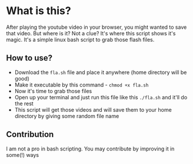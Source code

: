 What is this?
=============

After playing the youtube video in your browser, you might wanted to save that video. But where is it? Not a clue?
It's where this script shows it's magic. It's a simple linux bash script to grab those flash files.

How to use?
-------

* Download the `fla.sh` file and place it anywhere (home directory will be good)
* Make it executable by this command - `chmod +x fla.sh`
* Now it's time to grab those files
* Open up your terminal and just run this file like this `./fla.sh` and it'll do the rest
* This script will get those videos and will save them to your home directory by giving some random file name

Contribution
------------

I am not a pro in bash scripting. You may contribute by improving it in some(!) ways
